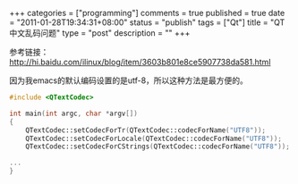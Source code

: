 +++
categories = ["programming"]
comments = true
published = true
date = "2011-01-28T19:34:31+08:00"
status = "publish"
tags = ["Qt"]
title = "QT中文乱码问题"
type = "post"
description = ""
+++


参考链接：<a href="http://hi.baidu.com/ilinux/blog/item/3603b801e8ce5907738da581.html">http://hi.baidu.com/ilinux/blog/item/3603b801e8ce5907738da581.html</a>

因为我emacs的默认编码设置的是utf-8，所以这种方法是最方便的。

```cpp
#include <QTextCodec>

int main(int argc, char *argv[])
{
    QTextCodec::setCodecForTr(QTextCodec::codecForName("UTF8"));
    QTextCodec::setCodecForLocale(QTextCodec::codecForName("UTF8"));
    QTextCodec::setCodecForCStrings(QTextCodec::codecForName("UTF8"));

...
}
```
<!--more-->